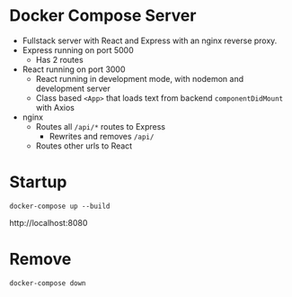# Docker Compose Server

- Fullstack server with React and Express with an nginx reverse proxy.
- Express running on port 5000
  - Has 2 routes
- React running on port 3000
  - React running in development mode, with nodemon and development server
  - Class based `<App>` that loads text from backend `componentDidMount` with Axios
- nginx
  - Routes all `/api/*` routes to Express
    - Rewrites and removes `/api/`
  - Routes other urls to React

# Startup

`docker-compose up --build`

http://localhost:8080

# Remove

`docker-compose down`
